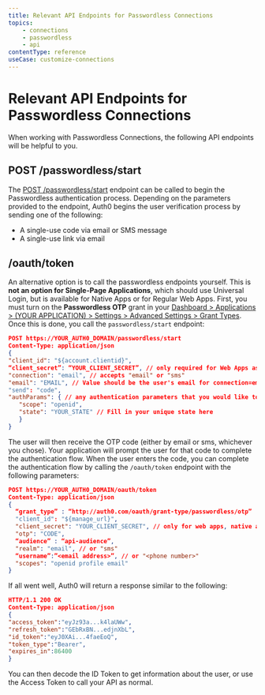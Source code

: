 ```yaml
---
title: Relevant API Endpoints for Passwordless Connections
topics:
    - connections
    - passwordless
    - api
contentType: reference
useCase: customize-connections
---
```

# Relevant API Endpoints for Passwordless Connections

When working with Passwordless Connections, the following API endpoints will be helpful to you.

## POST /passwordless/start

The [POST /passwordless/start](/api/authentication#get-code-or-link) endpoint can be called to begin the Passwordless authentication process. Depending on the parameters provided to the endpoint, Auth0 begins the user verification process by sending one of the following:

* A single-use code via email or SMS message
* A single-use link via email

## /oauth/token

An alternative option is to call the passwordless endpoints yourself. This is **not an option for Single-Page Applications**, which should use Universal Login, but is available for Native Apps or for Regular Web Apps. First, you must turn on the **Passwordless OTP** grant in your [Dashboard > Applications > (YOUR APPLICATION) > Settings > Advanced Settings > Grant Types](${manage_url}). Once this is done, you call the `passwordless/start` endpoint:

```json
POST https://YOUR_AUTH0_DOMAIN/passwordless/start
Content-Type: application/json
{
"client_id": "${account.clientid}",
“client_secret”: “YOUR_CLIENT_SECRET”, // only required for Web Apps as Native apps don’t have a client secret
"connection": "email", // accepts "email" or "sms"
"email": "EMAIL", // Value should be the user's email for connection=email; for sms, use "phone_number": "PHONE_NUMBER"
"send": "code",
"authParams": { // any authentication parameters that you would like to add
   "scope": "openid",
   "state": "YOUR_STATE" // Fill in your unique state here
   }
}
```

The user will then receive the OTP code (either by email or sms, whichever you chose). Your application will prompt the user for that code to complete the authentication flow. When the user enters the code, you can complete the authentication flow by calling the `/oauth/token` endpoint with the following parameters:

```json
POST https://YOUR_AUTH0_DOMAIN/oauth/token
Content-Type: application/json
{
  “grant_type” : “http://auth0.com/oauth/grant-type/passwordless/otp”
  "client_id": "${manage_url}",
  "client_secret": "YOUR_CLIENT_SECRET", // only for web apps, native apps don’t have a client secret
  "otp": "CODE",
  “audience” : “api-audience”,
  "realm": "email", // or "sms" 
  “username”:”<email address>”, // or "<phone number>"
  "scopes": "openid profile email"
}
```

If all went well, Auth0 will return a response similar to the following:

```json
HTTP/1.1 200 OK
Content-Type: application/json
{
"access_token":"eyJz93a...k4laUWw",
"refresh_token":"GEbRxBN...edjnXbL",
"id_token":"eyJ0XAi...4faeEoQ",
"token_type":"Bearer",
"expires_in":86400
}
```

You can then decode the ID Token to get information about the user, or use the Access Token to call your API as normal.